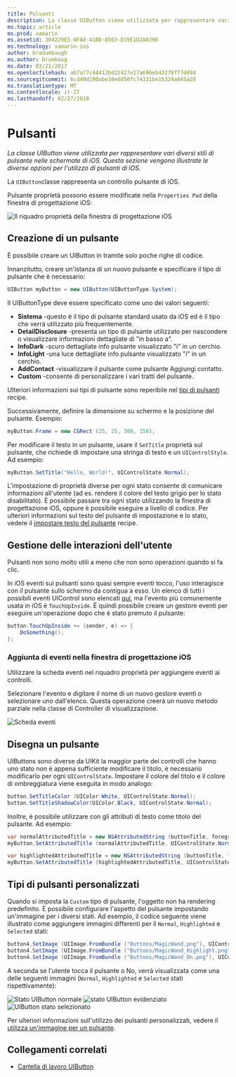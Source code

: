 ```yaml
---
title: Pulsanti
description: La classe UIButton viene utilizzata per rappresentare vari diversi stili di pulsante nelle schermate di iOS. Questa sezione vengono illustrate le diverse opzioni per l'utilizzo di pulsanti di iOS.
ms.topic: article
ms.prod: xamarin
ms.assetid: 304229E5-8FA8-41BD-8563-D19E1D2A0296
ms.technology: xamarin-ios
author: bradumbaugh
ms.author: brumbaug
ms.date: 03/21/2017
ms.openlocfilehash: ab7a77c44412bd22427e17a696eb43278ff7dd94
ms.sourcegitcommit: 6cd40d190abe38edd50fc74331be15324a845a28
ms.translationtype: MT
ms.contentlocale: it-IT
ms.lasthandoff: 02/27/2018
---
```

# <a name="buttons"></a>Pulsanti

_La classe UIButton viene utilizzata per rappresentare vari diversi stili di pulsante nelle schermate di iOS. Questa sezione vengono illustrate le diverse opzioni per l'utilizzo di pulsanti di iOS._

La `UIButton`classe rappresenta un controllo pulsante di iOS. 

Pulsante proprietà possono essere modificate nella `Properties Pad` della finestra di progettazione iOS:


![](buttons-images/properties.png "Il riquadro proprietà della finestra di progettazione iOS")

## <a name="creating-a-button"></a>Creazione di un pulsante

È possibile creare un UIButton in tramite solo poche righe di codice.

Innanzitutto, creare un'istanza di un nuovo pulsante e specificare il tipo di pulsante che è necessario:

```csharp
UIButton myButton = new UIButton(UIButtonType.System);
```

Il UIButtonType deve essere specificato come uno dei valori seguenti:

- **Sistema** -questo è il tipo di pulsante standard usato da iOS ed è il tipo che verrà utilizzato più frequentemente.
- **DetailDisclosure** -presenta un tipo di pulsante utilizzato per nascondere o visualizzare informazioni dettagliate di "in basso a".
- **InfoDark** -scuro dettagliate info pulsante visualizzato "i" in un cerchio.
- **InfoLight** -una luce dettagliate info pulsante visualizzato "i" in un cerchio.
- **AddContact** -visualizzare il pulsante come pulsante Aggiungi contatto.
- **Custom** -consente di personalizzare i vari tratti del pulsante.

Ulteriori informazioni sui tipi di pulsante sono reperibile nel [tipi di pulsanti](https://developer.xamarin.com/recipes/ios/standard_controls/buttons/create_different_types_of_buttons/) recipe.

Successivamente, definire la dimensione su schermo e la posizione del pulsante. Esempio:

```csharp
myButton.Frame = new CGRect (25, 25, 300, 150);
```

Per modificare il testo in un pulsante, usare il `SetTitle` proprietà sul pulsante, che richiede di impostare una stringa di testo e un `UIControlStyle`. Ad esempio:

```csharp
myButton.SetTitle("Hello, World!", UIControlState.Normal);
```

L'impostazione di proprietà diverse per ogni stato consente di comunicare informazioni all'utente (ad es. rendere il colore del testo grigio per lo stato disabilitato). È possibile passare tra ogni stato utilizzando la finestra di progettazione iOS, oppure è possibile eseguire a livello di codice. Per ulteriori informazioni sul testo del pulsante di impostazione e lo stato, vedere il [impostare testo del pulsante](https://developer.xamarin.com/recipes/ios/standard_controls/buttons/set_button_text/) recipe.

## <a name="dealing-with-user-interactions"></a>Gestione delle interazioni dell'utente


Pulsanti non sono molto utili a meno che non sono operazioni quando si fa clic. 

In iOS eventi sui pulsanti sono quasi sempre eventi tocco, l'uso interagisce con il pulsante sullo schermo da contigua a esso. Un elenco di tutti i possibili eventi UIControl sono elencati [qui](https://developer.apple.com/documentation/uikit/uicontrolevents), ma l'evento più comunemente usata in iOS è `TouchUpInside`. È quindi possibile creare un gestore eventi per eseguire un'operazione dopo che è stato premuto il pulsante:


```csharp
button.TouchUpInside += (sender, e) => {
    DoSomething();
};
```

### <a name="adding-events-in-the-ios-designer"></a>Aggiunta di eventi nella finestra di progettazione iOS
 
Utilizzare la scheda eventi nel riquadro proprietà per aggiungere eventi ai controlli.

Selezionare l'evento e digitare il nome di un nuovo gestore eventi o selezionare uno dall'elenco. Questa operazione creerà un nuovo metodo parziale nella classe di Controller di visualizzazione.

![Scheda eventi](buttons-images/image1.png)

## <a name="styling-a-button"></a>Disegna un pulsante

UIButtons sono diverse da UIKit la maggior parte dei controlli che hanno uno stato non è appena sufficiente modificare il titolo, è necessario modificarlo per ogni `UIControlState`. Impostare il colore del titolo e il colore di ombreggiatura viene eseguita in modo analogo:

```csharp
button.SetTitleColor (UIColor.White, UIControlState.Normal);
button.SetTitleShadowColor(UIColor.Black, UIControlState.Normal);
```

Inoltre, è possibile utilizzare con gli attributi di testo come titolo del pulsante. Ad esempio:

```csharp
var normalAttributedTitle = new NSAttributedString (buttonTitle, foregroundColor: UIColor.Blue, strikethroughStyle: NSUnderlineStyle.Single);
myButton.SetAttributedTitle (normalAttributedTitle, UIControlState.Normal);

var highlightedAttributedTitle = new NSAttributedString (buttonTitle, foregroundColor: UIColor.Green, strikethroughStyle: NSUnderlineStyle.Thick);
myButton.SetAttributedTitle (highlightedAttributedTitle, UIControlState.Highlighted);
```

## <a name="custom-button-types"></a>Tipi di pulsanti personalizzati


Quando si imposta la `Custom` tipo di pulsante, l'oggetto non ha rendering predefinito. È possibile configurare l'aspetto del pulsante impostando un'immagine per i diversi stati. Ad esempio, il codice seguente viene illustrato come aggiungere immagini differenti per il `Normal`, `Highlighted` e `Selected` stati:


```csharp
button4.SetImage (UIImage.FromBundle ("Buttons/MagicWand.png"), UIControlState.Normal);
button4.SetImage (UIImage.FromBundle ("Buttons/MagicWand_Highlight.png"), UIControlState.Highlighted);
button4.SetImage (UIImage.FromBundle ("Buttons/MagicWand_On.png"), UIControlState.Selected);
```


A seconda se l'utente tocca il pulsante o No, verrà visualizzata come una delle seguenti immagini (`Normal`, `Highlighted` e `Selected` stati rispettivamente):


![](buttons-images/image22.png "Stato UIButton normale")
![](buttons-images/image23.png "stato UIButton evidenziato")
![](buttons-images/image24.png "UIButton stato selezionato")

Per ulteriori informazioni sull'utilizzo dei pulsanti personalizzati, vedere il [utilizza un'immagine per un pulsante](https://developer.xamarin.com/recipes/ios/standard_controls/buttons/use_an_image_for_a_button/).


## <a name="related-links"></a>Collegamenti correlati

- [Cartella di lavoro UIButton](https://developer.xamarin.com/workbooks/ios/user-interface/UIbutton/uibutton.workbook)
